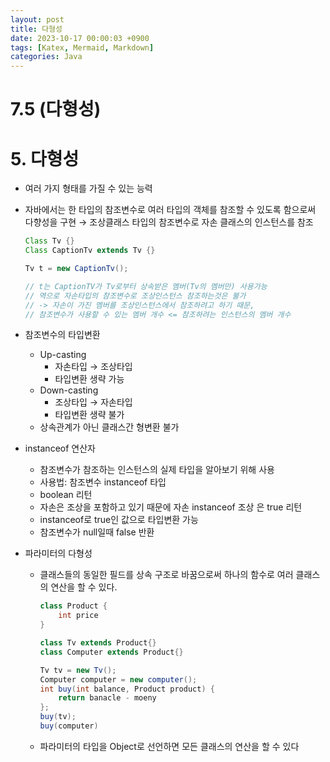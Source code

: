 ```yaml
---
layout: post
title: 다형성
date: 2023-10-17 00:00:03 +0900
tags: [Katex, Mermaid, Markdown]
categories: Java
---
```

# 7.5 (다형성)

# 5. 다형성

- 여러 가지 형태를 가질 수 있는 능력
- 자바에서는 한 타입의 참조변수로 여러 타입의 객체를 참조할 수 있도록 함으로써 다향성을 구현 → 조상클래스 타입의 참조변수로 자손 클래스의 인스턴스를 참조
    
    ```java
    Class Tv {}
    Class CaptionTv extends Tv {}
    
    Tv t = new CaptionTv();
    
    // t는 CaptionTV가 Tv로부터 상속받은 멤버(Tv의 멤버만) 사용가능
    // 역으로 자손타입의 참조변수로 조상인스턴스 참조하는것은 불가
    // -> 자손이 가진 멤버를 조상인스턴스에서 참조하려고 하기 때문,
    // 참조변수가 사용할 수 있는 멤버 개수 <= 참조하려는 인스턴스의 멤버 개수
    ```
    
- 참조변수의 타입변환
    - Up-casting
        - 자손타입 → 조상타입
        - 타입변환 생략 가능
    - Down-casting
        - 조상타입 → 자손타입
        - 타입변환 생략 불가
    - 상속관계가 아닌 클래스간 형변환 불가
- instanceof 연산자
    - 참조변수가 참조하는 인스턴스의 실제 타입을 알아보기 위해 사용
    - 사용법: 참조변수 instanceof 타입
    - boolean 리턴
    - 자손은 조상을 포함하고 있기 때문에 자손 instanceof 조상 은 true 리턴
    - instanceof로 true인 값으로 타입변환 가능
    - 참조변수가 null일때 false 반환
- 파라미터의 다형성
    - 클래스들의 동일한 필드를 상속 구조로 바꿈으로써 하나의 함수로 여러 클래스의 연산을 할 수 있다.
        
        ```java
        class Product {
        	int price
        }
        
        class Tv extends Product{}
        class Computer extends Product{}
        
        Tv tv = new Tv();
        Computer computer = new computer();
        int buy(int balance, Product product) {
        	return banacle - moeny
        };
        buy(tv);
        buy(computer)
        ```
        
    - 파라미터의 타입을  Object로 선언하면 모든 클래스의 연산을 할 수 있다